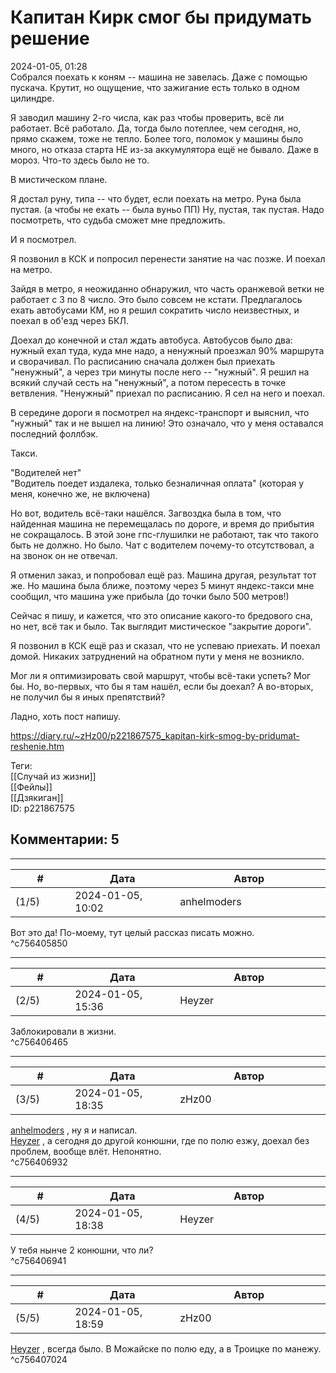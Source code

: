 Капитан Кирк смог бы придумать решение
======================================

  
2024-01-05, 01:28  
 Собрался поехать к коням -- машина не завелась. Даже с помощью пускача. Крутит, но ощущение, что зажигание есть только в одном цилиндре.   
   
 Я заводил машину 2-го числа, как раз чтобы проверить, всё ли работает. Всё работало. Да, тогда было потеплее, чем сегодня, но, прямо скажем, тоже не тепло. Более того, поломок у машины было много, но отказа старта НЕ из-за аккумулятора ещё не бывало. Даже в мороз. Что-то здесь было не то.   
   
 В мистическом плане.   
   
 Я достал руну, типа -- что будет, если поехать на метро. Руна была пустая. (а чтобы не ехать -- была вуньо ПП) Ну, пустая, так пустая. Надо посмотреть, что судьба сможет мне предложить.   
   
 И я посмотрел.   
   
 Я позвонил в КСК и попросил перенести занятие на час позже. И поехал на метро.   
   
 Зайдя в метро, я неожиданно обнаружил, что часть оранжевой ветки не работает с 3 по 8 число. Это было совсем не кстати. Предлагалось ехать автобусами КМ, но я решил сократить число неизвестных, и поехал в об'езд через БКЛ.   
   
 Доехал до конечной и стал ждать автобуса. Автобусов было два: нужный ехал туда, куда мне надо, а ненужный проезжал 90% маршрута и сворачивал. По расписанию сначала должен был приехать "ненужный", а через три минуты после него -- "нужный". Я решил на всякий случай сесть на "ненужный", а потом пересесть в точке ветвления. "Ненужный" приехал по расписанию. Я сел на него и поехал.   
   
 В середине дороги я посмотрел на яндекс-транспорт и выяснил, что "нужный" так и не вышел на линию! Это означало, что у меня оставался последний фоллбэк.   
   
 Такси.   
   
 "Водителей нет"   
 "Водитель поедет издалека, только безналичная оплата" (которая у меня, конечно же, не включена)   
   
 Но вот, водитель всё-таки нашёлся. Загвоздка была в том, что найденная машина не перемещалась по дороге, и время до прибытия не сокращалось. В этой зоне гпс-глушилки не работают, так что такого быть не должно. Но было. Чат с водителем почему-то отсутствовал, а на звонок он не отвечал.   
   
 Я отменил заказ, и попробовал ещё раз. Машина другая, результат тот же. Но машина была ближе, поэтому через 5 минут яндекс-такси мне сообщил, что машина уже прибыла (до точки было 500 метров!)   
   
 Сейчас я пишу, и кажется, что это описание какого-то бредового сна, но нет, всё так и было. Так выглядит мистическое "закрытие дороги".   
   
 Я позвонил в КСК ещё раз и сказал, что не успеваю приехать. И поехал домой. Никаких затруднений на обратном пути у меня не возникло.   
   
 Мог ли я оптимизировать свой маршрут, чтобы всё-таки успеть? Мог бы. Но, во-первых, что бы я там нашёл, если бы доехал? А во-вторых, не получил бы я иных препятствий?   
   
 Ладно, хоть пост напишу.   
  
<https://diary.ru/~zHz00/p221867575_kapitan-kirk-smog-by-pridumat-reshenie.htm>  
  
Теги:  
[[Случай из жизни]]  
[[Фейлы]]  
[[Дзякиган]]  
ID: p221867575  


Комментарии: 5
--------------

  


---



|         #         |              Дата              |                     Автор                     |           ID           |
| --- | --- | --- | --- |
| (1/5) | 2024-01-05, 10:02 | anhelmoders | c756405850 |

  
 Вот это да! По-моему, тут целый рассказ писать можно.   
 ^c756405850

---



|         #         |              Дата              |                     Автор                     |           ID           |
| --- | --- | --- | --- |
| (2/5) | 2024-01-05, 15:36 | Heyzer | c756406465 |

  
 Заблокировали в жизни.   
 ^c756406465

---



|         #         |              Дата              |                     Автор                     |           ID           |
| --- | --- | --- | --- |
| (3/5) | 2024-01-05, 18:35 | zHz00 | c756406932 |

  
  [anhelmoders](https://anhelmoders.diary.ru "No plans. Only wonders.")  , ну я и написал.   
  [Heyzer](https://heyzero.diary.ru "Orca's dreams")  , а сегодня до другой конюшни, где по полю езжу, доехал без проблем, вообще влёт. Непонятно.   
 ^c756406932

---



|         #         |              Дата              |                     Автор                     |           ID           |
| --- | --- | --- | --- |
| (4/5) | 2024-01-05, 18:38 | Heyzer | c756406941 |

  
 У тебя нынче 2 конюшни, что ли?   
 ^c756406941

---



|         #         |              Дата              |                     Автор                     |           ID           |
| --- | --- | --- | --- |
| (5/5) | 2024-01-05, 18:59 | zHz00 | c756407024 |

  
  [Heyzer](https://heyzero.diary.ru "Orca's dreams")  , всегда было. В Можайске по полю еду, а в Троицке по манежу.   
 ^c756407024